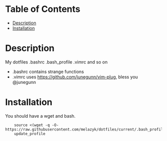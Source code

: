 Table of Contents
=================

* [Description](#description)
* [Installation](#installation)

# Description
My dotfiles .bashrc .bash_profile .vimrc and so on

- .bashrc contains strange functions
- .vimrc uses https://github.com/junegunn/vim-plug, bless you @junegunn


# Installation
You should have a wget and bash.
```
    source <(wget -q -O-  https://raw.githubusercontent.com/melazyk/dotfiles/current/.bash_profile)
    update_profile
```
